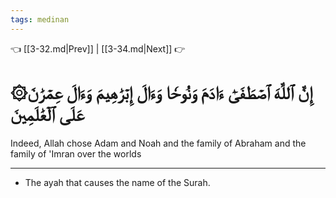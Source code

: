 ```yaml
---
tags: medinan
---
```


👈 [[3-32.md|Prev]] | [[3-34.md|Next]] 👉

# ۞إِنَّ ٱللَّهَ ٱصۡطَفَىٰٓ ءَادَمَ وَنُوحٗا وَءَالَ إِبۡرَٰهِيمَ وَءَالَ عِمۡرَٰنَ عَلَى ٱلۡعَٰلَمِينَ

Indeed, Allah chose Adam and Noah and the family of Abraham and the family of 'Imran over the worlds

---
- The ayah that causes the name of the Surah.
